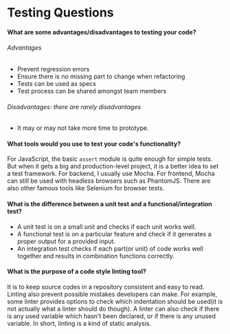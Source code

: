 # Testing Questions

#### What are some advantages/disadvantages to testing your code?

###### Advantages

- Prevent regression errors
- Ensure there is no missing part to change when refactoring
- Tests can be used as specs
- Test process can be shared amongst team members

###### Disadvantages: there are rarely disadvantages

- It may or may not take more time to prototype.

#### What tools would you use to test your code's functionality?

For JavaScript, the basic `assert` module is quite enough for simple tests.
But when it gets a big and production-level project, it is a better idea to
set a test framework. For backend, I usually use Mocha. For frontend, Mocha
can still be used with headless browsers such as PhantomJS. There are also
other famous tools like Selenium for browser tests.

#### What is the difference between a unit test and a functional/integration test?

- A unit test is on a small unit and checks if each unit works well.
- A functional test is on a particular feature and check if it generates a
  proper output for a provided input.
- An integration test checks if each part(or unit) of code works well together
  and results in combination functions correctly.

#### What is the purpose of a code style linting tool?

It is to keep source codes in a repository consistent and easy to read. Linting
also prevent possible mistakes developers can make. For example, some linter
provides options to check which indentation should be used(it is not actually
what a linter should do though). A linter can also check if there is any used
variable which hasn't been declared, or if there is any unused variable. In
short, linting is a kind of static analysis.
